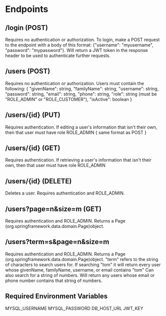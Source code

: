 # Endpoints

## /login (POST)
Requires no authentication or authorization. To login, make a POST request to the endpoint with a body of this format:
{"username": "myusername", "password": "mypassword"}. Will return a JWT token in the response header to be used to authenticate further requests.

## /users (POST)
Requires no authentication or authorization. Users must contain the following:
{
	"givenName": string,
	"familyName": string,
	"username": string,
	"password": string,
	"email": string,
	"phone": string,
	"role": string (must be "ROLE_ADMIN" or "ROLE_CUSTOMER"),
	"isActive": boolean
}


## /users/{id} (PUT)
Requires authentication. If editing a user's information that isn't their own, then that user must have role ROLE_ADMIN
{
	same format as POST
}


## /users/{id} (GET)
Requires authentication. If retrieving a user's information that isn't their own, then that user must have role ROLE_ADMIN

## /users/{id} (DELETE)
Deletes a user. Requires authentication and ROLE_ADMIN.

## /users?page=n&size=m (GET)
Requires authentication and ROLE_ADMIN. Returns a Page (org.springframework.data.domain.Page)object.

## /users?term=s&page=n&size=m
Requires authentication and ROLE_ADMIN. Returns a Page (org.springframework.data.domain.Page)object.
"term" refers to the string of characters to search users for. If searching "tom" it will return every user whose givenName, familyName, username, or email contains "tom"
Can also search for a string of numbers. Will return any users whose email or phone number contains that string of numbers.


## Required Environment Variables
MYSQL_USERNAME
MYSQL_PASSWORD
DB_HOST_URL
JWT_KEY
